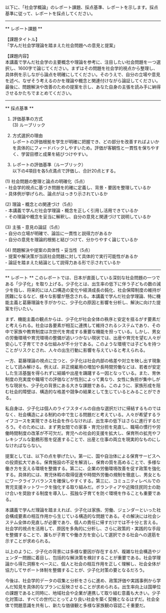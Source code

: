 以下に、「社会学概論」のレポート課題、採点基準、レポートを示します。採点基準に従って、レポートを採点してください。

---------------------------------------
** レポート課題 **

【課題タイトル】  
「学んだ社会学理論を踏まえた社会問題への意見と提案」

【課題内容】  
本講義で学んだ社会学の主要概念や理論を参考に、注目したい社会問題を一つ選択し、1600字で論じてください。まずはその問題を社会学的視点から整理し、具体例を示しながら論点を明確にしてください。そのうえで、自分の立場や意見を述べ、なぜそう考えるのかを理論や概念と関連付けながら論証してください。最後に、問題解決や改善のための提案を示し、あなた自身の主張を読み手に納得させるかたちでまとめてください。

---------------------------------------
** 採点基準 **

1. 評価基準の方式  
(3) ルーブリック

2. 方式選択の理由  
レポートの評価根拠を学生が明確に把握でき、どの部分を改善すればよいかを具体的にフィードバックしやすいため。評価が客観性と一貫性を保ちやすく、学習目標と成果を結びつけやすい。

3. レポートの評価基準（ルーブリック）  
以下の4項目を各5点満点で評価し、合計20点とする。

(1) 社会問題の整理と論点の明確化（5点）  
    - 社会学的視点に基づき問題を的確に定義し、背景・要因を整理しているか  
    - 具体例が挙げられ、論点がはっきり示されているか  

(2) 理論・概念との関連づけ（5点）  
    - 本講義で学んだ社会学理論・概念を正しく引用し活用できているか  
    - その理論や概念を妥当に解釈し、自分の意見と関連づけて説明しているか  

(3) 主張・意見の論証（5点）  
    - 自分の立場が明確で、論旨に一貫性と説得力があるか  
    - 自分の意見を理論的根拠と結びつけて、分かりやすく論じているか  

(4) 問題解決や提案の具体性・妥当性（5点）  
    - 提案や解決策が当該社会問題に対して具体的で実行可能性があるか  
    - 論証を踏まえた結論として説得力ある形で示されているか  

---------------------------------------
** レポート **
このレポートでは、日本が直面している深刻な社会問題の一つである「少子化」を取り上げる。少子化とは、出生率の低下に伴う子どもの数の減少を指し、将来的には人口構造の変化や経済成長の鈍化、社会保障制度の維持が困難になるなど、様々な影響が懸念される。本講義で学んだ社会学理論、特に機能主義と葛藤理論を手がかりに、少子化の原因と影響を分析し、解決に向けた提案を行いたい。

まず、機能主義の観点からは、少子化が社会全体の秩序と安定を揺るがす要素だと考えられる。社会は各要素が相互に連携して維持されるシステムであり、その中で家族や教育制度は次世代を育成する重要な機能を担っている。しかし、男女の労働環境や育児環境の整備が追いつかない現状では、出産や育児を望む人々が安心して子育てできる仕組みが不十分である。このような環境では子どもを持つことがリスクとされ、人々の出生行動に影響を与えていると考えられる。

一方、葛藤理論の視点に立つと、少子化は社会内部の格差や対立を映し出す現象として読み解ける。例えば、非正規雇用の増加や長時間労働などは、若者が安定した生活基盤を得られずに結婚や出産を躊躇する一因となっている。また、育休制度の充実度や職場での評価などが性別によって異なり、女性に負担が集中しがちな現状も、少子化の背景にある大きな課題である。このように、家族形成を阻む社会的障壁は、構造的な格差や競争の結果として生じているとみることができる。

私自身は、少子化は個人のライフスタイルの自由な選択だけに帰結するものではなく、社会構造による制約の中で生じる問題だと考えている。人々が希望するライフコースを実現できる社会を作らなければ、出生率の低下はさらに進行するだろう。そのためには、まず男女間での家事・育児分担を見直し、職場の慣行や労働時間制度の改革が不可欠だ。育児への社会的支援を拡大し、保育所の拡充やフレキシブルな勤務形態を促進することで、出産と仕事の両立を現実的なものにしなければならない。

提案としては、以下の点を挙げたい。第一に、国や自治体による保育サービスへの投資拡大である。保育施設の不足を解消し、保育の質を高めることで、多様な働き方を支える環境を整備する。第二に、企業の労働環境改善を促す政策を強化する。具体的には、育児休暇の取得促進や時間外労働の規制を徹底し、男女ともにワークライフバランスを確保しやすくする。第三に、コミュニティレベルでの育児支援ネットワークを強化する取り組みだ。ボランティアや近隣住民同士の助け合いを奨励する制度を導入し、孤独な子育てを防ぐ環境を作ることも重要である。

本講義で学んだ理論を踏まえれば、少子化は家族、労働、ジェンダーといった社会構成要素の相互作用から生じている構造的な問題である。その解決には社会システム全体の見直しが必要であり、個人の責任に帰すだけでは不十分と言える。社会学的視点を活用して、原因を多角的に分析し、さらに政策的・実践的な手段を整備することで、誰もが子育てや働き方を安心して選択できる社会への道筋を示すことが求められる。

以上のように、少子化の背景には多様な要因が存在するが、複雑な社会構造やジェンダー問題に着目し、包括的な解決策を検討することが重要である。社会学理論から得た洞察をベースに、個人と社会の相互作用を正しく理解し、社会全体が協力してサポート体制を整備することが、少子化対策の要となるだろう。

今後は、社会学的データの収集と分析をさらに進め、政策評価や実践事例から学んだ知見を具体的なプランに反映させることが求められる。出生率向上は国単位の課題であると同時に、地域社会や企業が連携して取り組む意義も大きい。少子化対策は、すべての世代にとってより良い社会を築く契機となるはずだ。社会全体で問題意識を共有し、新たな価値観と多様な家族観の容認こそ重要だ。

